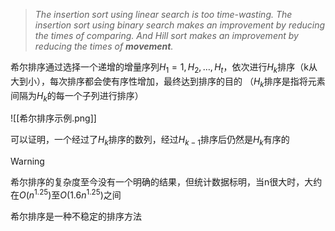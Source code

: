 >*The insertion sort using linear search is too time-wasting. The insertion sort using binary search makes an improvement by reducing the times of comparing. And Hill sort makes an improvement by reducing the times of **movement**.*

希尔排序通过选择一个递增的增量序列$H_1=1,H_2,\ldots,H_t$，依次进行$H_k$排序（k从大到小），每次排序都会使有序性增加，最终达到排序的目的
（$H_k$排序是指将元素间隔为$H_k$的每一个子列进行排序）

![[希尔排序示例.png]]

可以证明，一个经过了$H_k$排序的数列，经过$H_{k-1}$排序后仍然是$H_k$有序的

>[!warning]
>希尔排序的复杂度至今没有一个明确的结果，但统计数据标明，当n很大时，大约在$O(n^{1.25})$至$O(1.6n^{1.25})$之间

希尔排序是一种不稳定的排序方法